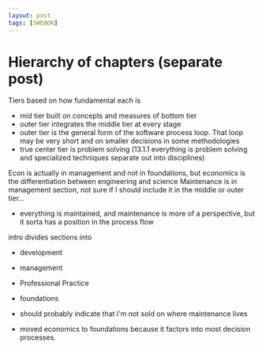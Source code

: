 ```yaml
---
layout: post
tags: [SWEBOK]
---
```


# Hierarchy of chapters (separate post)

Tiers based on how fundamental each is 
- mid tier built on concepts and measures of bottom tier
- outer tier integrates the middle tier at every stage
- outer tier is the general form of the software process loop. That loop may be very short and on smaller decisions in some methodologies
- true center tier is problem solving (13.1.1 everything is problem solving and specialized techniques separate out into disciplines)

Econ is actually in management and not in foundations, but economics is the differentiation between engineering and science
Maintenance is in management section, not sure if I should include it in the middle or outer tier...
- everything is maintained, and maintenance is more of a perspective, but it sorta has a position in the process flow

<!-- I like how Construx separates out cross-cutting *activities* and cross-cutting *concerns*
- their visual makes more sense to me now -->

intro divides sections into
- development
- management
- Professional Practice
- foundations


- should probably indicate that i'm not sold on where maintenance lives
- moved economics to foundations because it factors into most decision processes.  